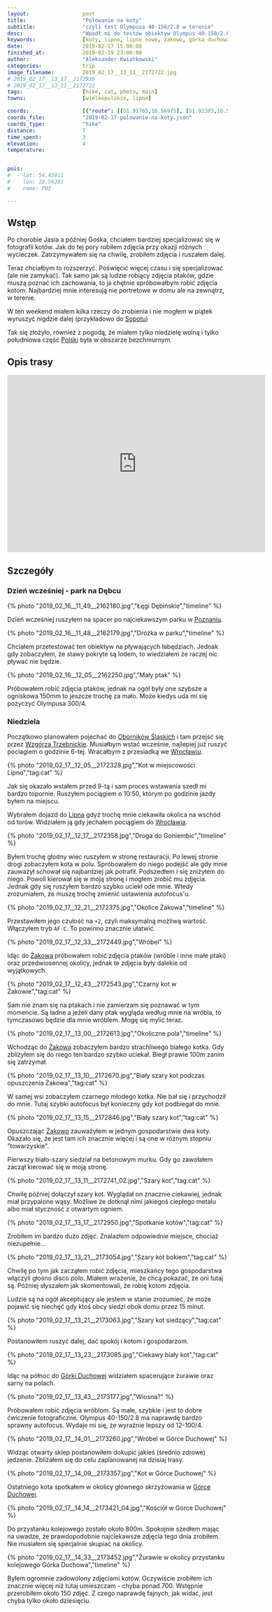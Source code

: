 ```yaml
---
layout:                 post
title:                  "Polowanie na koty"
subtitle:               "czyli test Olympusa 40-150/2.8 w terenie"
desc:                   "Wpadł mi do testów obiektyw Olympus 40-150/2.8. Chciałem przetestować jak nadaje się on do robienia zdjęć kotów, ptaków i innych poruszających się obiektów. Jak bardzo on jest w stanie rozmywać tło, co (ponoć) zawsze jest problemem w systemie M43."
keywords:               [koty, lipno, lipno nowe, żakowo, górka duchowa, leszno, przed wiosną, ciepło]
date:                   2019-02-17 15:00:00
finished_at:            2019-02-19 23:00:00
author:                 "Aleksander Kwiatkowski"
categories:             trip
image_filename:         2019_02_17__13_11__2172722.jpg
# 2019_02_17__13_17__2172938
# 2019_02_17__13_11__2172722
tags:                   [hike, cat, photo, main]
towns:                  [wielkopolskie, lipno]

coords:                 [{"route": [[51.91765,16.56975], [51.92385,16.59618], [51.95512,16.58906], [51.95443,16.57704]], "type": "hike"}]
coords_file:            "2019-02-17-polowanie-na-koty.json"
coords_type:            "hike"
distance:               7
time_spent:             3
elevation:              4
temperature:            


pois:
#  - lat: 54.45911
#    lon: 18.56281
#    name: POI

---
```


[wiki-sopot]: https://pl.wikipedia.org/wiki/Sopot
[wiki-polska]: https://pl.wikipedia.org/wiki/Polska
[wiki-poznan]: https://pl.wikipedia.org/wiki/Pozna%C5%84
[wiki-wroclaw]: https://pl.wikipedia.org/wiki/Wroc%C5%82aw
[wiki-lipno]: https://pl.wikipedia.org/wiki/Lipno_(wojew%C3%B3dztwo_wielkopolskie)
[wiki-zakowo]: https://pl.wikipedia.org/wiki/%C5%BBakowo_(wojew%C3%B3dztwo_wielkopolskie)
[wiki-gorka-duchowa]: https://pl.wikipedia.org/wiki/G%C3%B3rka_Duchowna
[wiki-oborniki-slaskie]: https://pl.wikipedia.org/wiki/Oborniki_%C5%9Al%C4%85skie
[wiki-wzgorza-trzebnickie]: https://pl.wikipedia.org/wiki/Wzg%C3%B3rza_Trzebnickie

## Wstęp

Po chorobie Jasia a później Gośka, chciałem bardziej specjalizować się
w fotografii kotów. Jak do tej pory robiłem zdjęcia przy okazji różnych wycieczek.
Zatrzymywałem się na chwilę, zrobiłem zdjęcia i ruszałem dalej.

Teraz chciałbym to rozszerzyć. Poświęcić więcej czasu i się specjalizować (ale nie zamykać).
Tak samo jak są ludzie
robiący zdjęcia ptaków, gdzie muszą poznać ich zachowania, to ja chętnie
spróbowałbym robić zdjęcia kotom. Najbardziej mnie interesują nie portretowe w domu
ale na zewnątrz, w terenie.

W ten weekend miałem kilka rzeczy do zrobienia i nie mogłem w piątek
wyruszyć nigdzie dalej (przykładowo do [Sopotu][wiki-sopot])

Tak się złożyło, również z pogodą, że miałem tylko niedzielę wolną i tylko południowa
część [Polski][wiki-polska] była w obszarze bezchmurnym.

## Opis trasy

<iframe height='405' width='590' frameborder='0' allowtransparency='true' scrolling='no' src='https://www.strava.com/activities/2156749896/embed/41b4739698b81ce1b78ff719580b60bedc108073'></iframe>

## Szczegóły

### Dzień wcześniej - park na Dębcu

{% photo "2019_02_16__11_49__2162180.jpg","Łęgi Dębińskie","timeline" %}

Dzień wcześniej ruszyłem na spacer po najciekawszym parku w [Poznaniu][wiki-poznan].

{% photo "2019_02_16__11_48__2162179.jpg","Dróżka w parku","timeline" %}

Chciałem przetestować ten obiektyw na pływających łabędziach. Jednak gdy zobaczyłem, że
stawy pokryte są lodem, to wiedziałem że raczej nic pływać nie będzie.

{% photo "2019_02_16__12_05__2162250.jpg","Mały ptak" %}

Próbowałem robić zdjęcia ptaków, jednak na ogół były one szybsze a ogniskowa 150mm
to jeszcze trochę za mało. Może kiedys uda mi się pożyczyć Olympusa 300/4.

### Niedziela

Początkowo planowałem pojechać do [Oborników Śląskich][wiki-oborniki-slaskie]
i tam przejść się przez [Wzgórza Trzebnickie][wiki-wzgorza-trzebnickie].
Musiałbym wstać wcześnie, najlepiej już ruszyć pociagiem o godzinie 6-tej.
Wracałbym z przesiadką we [Wrocławiu][wiki-wroclaw].

{% photo "2019_02_17__12_05__2172328.jpg","Kot w miejscowości Lipno","tag:cat" %}

Jak się okazało wstałem przed 9-tą i sam proces wstawania szedł mi bardzo topornie.
Ruszyłem pociągiem o 10:50, którym po godzinie jazdy byłem na miejscu.

Wybrałem dojazd do [Lipna][wiki-lipno] gdyż trochę mnie ciekawiła okolica
na wschód od torów. Widziałem ją gdy jechałem pociągiem do [Wrocławia][wiki-wroclaw].

{% photo "2019_02_17__12_17__2172358.jpg","Droga do Goniembic","timeline" %}

Byłem trochę głodny wiec ruszyłem w stronę restauracji. Po lewej stronie drogi
zobaczyłem kota w polu. Spróbowałem do niego podejść ale gdy mnie
zauważył schował się najbardziej jak potrafił. Podszedłem i się zniżyłem do niego.
Powoli kierował się w moją stronę i mogłem zrobić mu zdjęcia. Jednak gdy się
ruszyłem bardzo szybko uciekł ode mnie. Wtedy zrozumiałem, że muszę trochę zmienić ustawienia
autofocus'u.

{% photo "2019_02_17__12_21__2172375.jpg","Okolice Żakowa","timeline" %}

Przestawiłem jego czułość na `+2`, czyli maksymalną możliwą wartość. Włączyłem
tryb `AF-C`. To powinno znacznie ułatwić.

{% photo "2019_02_17__12_33__2172449.jpg","Wróbel" %}

Idąc do [Żakowa][wiki-zakowo] próbowałem robić zdjęcia ptaków (wróble i inne małe ptaki)
oraz przedwiosennej okolicy, jednak te zdjęcia były dalekie od wyjątkowych.

{% photo "2019_02_17__12_43__2172543.jpg","Czarny kot w Żakowie","tag:cat" %}

Sam nie znam się na ptakach i nie zamierzam się poznawać w tym momencie. Są ładne a jeżeli
dany ptak wygląda według mnie na wróbla, to tymczasowo będzie dla mnie wróblem.
Mogę się mylić teraz.

{% photo "2019_02_17__13_00__2172613.jpg","Okoliczne pola","timeline" %}

Wchodząc do [Żakowa][wiki-zakowo] zobaczyłem bardzo strachliwego
białego kotka. Gdy zbliżyłem się do niego ten bardzo szybko uciekał. Biegł
prawie 100m zanim się zatrzymał.

{% photo "2019_02_17__13_10__2172670.jpg","Biały szary kot podczas opuszczenia Żakowa","tag:cat" %}

W samej wsi zobaczyłem czarnego młodego kotka. Nie bał się i przychodził do mnie.
Tutaj szybki autofocus był konieczny gdy kot podbiegał do mnie.

{% photo "2019_02_17__13_15__2172846.jpg","Biały szary kot","tag:cat" %}

Opuszczając [Żakowo][wiki-zakowo] zauważyłem w jednym gospodarstwie dwa koty.
Okazało się, że jest tam ich znacznie więcej i są one w różnym stopniu "towarzyskie".

Pierwszy biało-szary siedział na betonowym murku. Gdy go zawołałem zaczął kierować się
w moją stronę.

{% photo "2019_02_17__13_11__2172741_02.jpg","Szary kot","tag:cat" %}

Chwilę później dołączył szary kot. Wyglądał on znacznie ciekawiej, jednak miał
przypalone wąsy. Możliwe że dotknął nimi jakiegoś ciepłego metalu albo miał styczność
z otwartym ogniem.

{% photo "2019_02_17__13_17__2172950.jpg","Spotkanie kotów","tag:cat" %}

Zrobiłem im bardzo dużo zdjęć. Znalazłem odpowiednie miejsce, chociaż niezupełnie...

{% photo "2019_02_17__13_21__2173054.jpg","Szary kot bokiem","tag:cat" %}

Chwilę po tym jak zacząłem robić zdjęcia, mieszkańcy tego gospodarstwa
włączyli głośno disco polo. Miałem wrażenie, że chcą pokazać, że oni tutaj są.
Później słyszałem jak skomentowali, że robię kotom zdjęcia.

Ludzie są na ogół akceptujący ale jestem w stanie zrozumieć, że może
pojawić się niechęć gdy ktoś obcy siedzi obok domu przez 15 minut.

{% photo "2019_02_17__13_21__2173063.jpg","Szary kot siedzący","tag:cat" %}

Postanowiłem ruszyć dalej, dać spokój i kotom i gospodarzom.

{% photo "2019_02_17__13_23__2173085.jpg","Ciekawy biały kot","tag:cat" %}

Idąc na północ do [Górki Duchowej][wiki-gorka-duchowa] widziałem spacerujące
żurawie oraz sarny na polach.

{% photo "2019_02_17__13_43__2173177.jpg","Wiosna?" %}

Próbowałem robić zdjęcia wróblom. Są małe, szybkie i jest to dobre
ćwiczenie fotograficzne. Olympus 40-150/2.8 ma naprawdę bardzo sprawny
autofocus. Wydaje mi się, że wyraźnie lepszy od 12-100/4.

{% photo "2019_02_17__14_01__2173260.jpg","Wróbel w Górce Duchowej" %}

Widząc otwarty sklep postanowiłem dokupić jakieś (średnio zdrowe)
jedzenie. Zbliżałem się do celu zaplanowanej na dzisiaj trasy.

{% photo "2019_02_17__14_09__2173357.jpg","Kot w Górce Duchowej" %}

Ostatniego kota spotkałem w okolicy głównego skrzyżowania w
[Górce Duchowej][wiki-gorka-duchowa].

{% photo "2019_02_17__14_14__2173421_04.jpg","Kościół w Górce Duchowej" %}

Do przystanku kolejowego zostało około 800m. Spokojnie szedłem mając na uwadze,
że prawdopodobnie najciekawsze zdjęcia tego dnia zrobiłem.
Nie musiałem się specjalnie skupiać na okolicy.

{% photo "2019_02_17__14_33__2173452.jpg","Żurawie w okolicy przystanku kolejowego Górka Duchowa","timeline" %}

Byłem ogromnie zadowolony zdjęciami kotów. Oczywiście zrobiłem ich znacznie więcej
niż tutaj umieszczam - chyba ponad 700. Wstępnie przerobiłem około 150 zdjęć.
Z czego naprawdę fajnych, jak widać, jest chyba tylko około dziesięciu.
